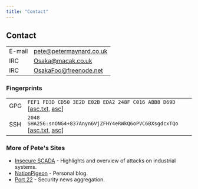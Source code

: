 ```yaml
---
title: "Contact"
---
```


## Contact 

|||
|:-----------|:--|
| E-mail | pete@petermaynard.co.uk|
| IRC | Osaka@macak.co.uk|
| IRC | OsakaFoo@freenode.net|

### Fingerprints

|||
|:--|:--|
| GPG | ```FEF1 FD3D CD50 3E2D E02B EDA2 248F C016 ABB8 D69D``` [[asc.txt](/keys/pete-gpg.asc.txt), [asc](keys/pete-gpg.asc)]|
| SSH | ```2048 SHA256:snONG4+837Anyn6VjZFHY4eRWkQ6oPVC6BXsgdcxTQo``` [[asc.txt](/keys/pete-ssh.pub.asc.txt), [asc](/keys/pete-ssh.pub.asc)] |

### More of Pete's Sites

- [Insecure SCADA](https://insecure.scada.xyz) - Highlights and overview of attacks on industrial systems.
- [NationPigeon](https://nationpigeon.com) - Personal blog.
- [Port 22](https://port22.co.uk) - Security news aggregation.
